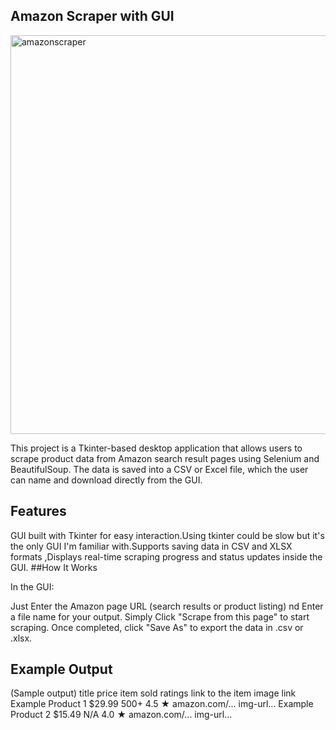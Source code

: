 ## Amazon Scraper with GUI

<img width="606" height="638" alt="amazonscraper" src="https://github.com/user-attachments/assets/50a1a75f-2f05-444b-bc87-3345d573f896" />


This project is a Tkinter-based desktop application that allows users to scrape product data from Amazon search result pages using Selenium and BeautifulSoup. The data is saved into a CSV or Excel file, which the user can name and download directly from the GUI.

## Features

GUI built with Tkinter for easy interaction.Using tkinter could be slow but it's the only GUI I'm familiar with.Supports saving data in CSV and XLSX formats ,Displays real-time scraping progress and status updates inside the GUI.
##How It Works

In the GUI:

Just Enter the Amazon page URL (search results or product listing) nd Enter a file name for your output.
Simply Click "Scrape from this page" to start scraping.
Once completed, click "Save As" to export the data in .csv or .xlsx.


## Example Output
(Sample output)
title	price	item sold	ratings	link to the item	image link
Example Product 1	$29.99	500+	4.5 ★	amazon.com/...	img-url...
Example Product 2	$15.49	N/A	4.0 ★	amazon.com/...	img-url...
